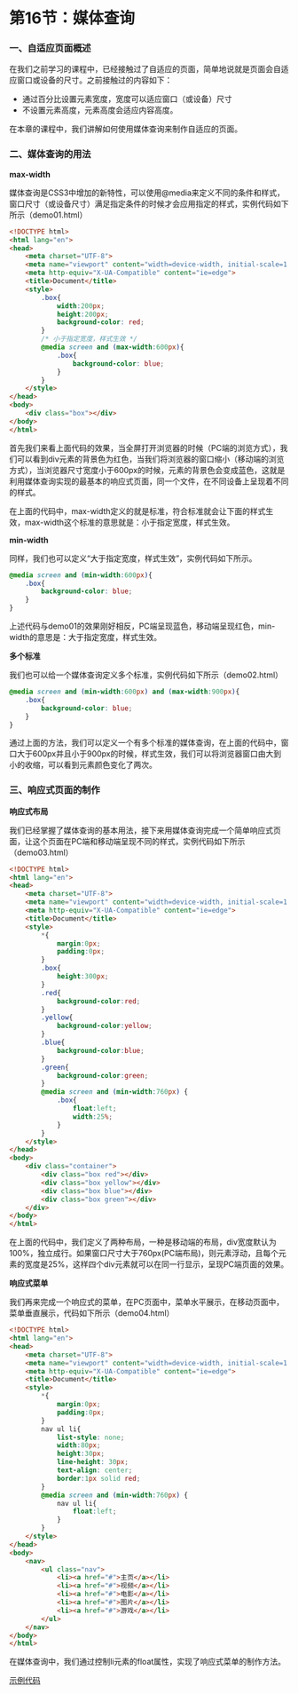 # 第16节：媒体查询

### 一、自适应页面概述

在我们之前学习的课程中，已经接触过了自适应的页面，简单地说就是页面会自适应窗口或设备的尺寸。之前接触过的内容如下：

* 通过百分比设置元素宽度，宽度可以适应窗口（或设备）尺寸
* 不设置元素高度，元素高度会适应内容高度。

在本章的课程中，我们讲解如何使用媒体查询来制作自适应的页面。

### 二、媒体查询的用法

**max-width**

媒体查询是CSS3中增加的新特性，可以使用@media来定义不同的条件和样式，窗口尺寸（或设备尺寸）满足指定条件的时候才会应用指定的样式，实例代码如下所示（demo01.html）

``` html
<!DOCTYPE html>
<html lang="en">
<head>
	<meta charset="UTF-8">
	<meta name="viewport" content="width=device-width, initial-scale=1.0">
	<meta http-equiv="X-UA-Compatible" content="ie=edge">
	<title>Document</title>
	<style>
		.box{
			width:200px;
			height:200px;
			background-color: red;
		}
        /* 小于指定宽度，样式生效 */
		@media screen and (max-width:600px){
			.box{
				background-color: blue;
			}
		}
	</style>
</head>
<body>
	<div class="box"></div>
</body>
</html>
```

首先我们来看上面代码的效果，当全屏打开浏览器的时候（PC端的浏览方式），我们可以看到div元素的背景色为红色，当我们将浏览器的窗口缩小（移动端的浏览方式），当浏览器尺寸宽度小于600px的时候，元素的背景色会变成蓝色，这就是利用媒体查询实现的最基本的响应式页面，同一个文件，在不同设备上呈现着不同的样式。

在上面的代码中，max-width定义的就是标准，符合标准就会让下面的样式生效，max-width这个标准的意思就是：小于指定宽度，样式生效。

**min-width**

同样，我们也可以定义“大于指定宽度，样式生效”，实例代码如下所示。

``` css
@media screen and (min-width:600px){
    .box{
        background-color: blue;
    }
}
```

上述代码与demo01的效果刚好相反，PC端呈现蓝色，移动端呈现红色，min-width的意思是：大于指定宽度，样式生效。


**多个标准**

我们也可以给一个媒体查询定义多个标准，实例代码如下所示（demo02.html）

``` css
@media screen and (min-width:600px) and (max-width:900px){
    .box{
        background-color: blue;
    }
}
```

通过上面的方法，我们可以定义一个有多个标准的媒体查询，在上面的代码中，窗口大于600px并且小于900px的时候，样式生效，我们可以将浏览器窗口由大到小的收缩，可以看到元素颜色变化了两次。


### 三、响应式页面的制作

**响应式布局**

我们已经掌握了媒体查询的基本用法，接下来用媒体查询完成一个简单响应式页面，让这个页面在PC端和移动端呈现不同的样式，实例代码如下所示（demo03.html）

``` html
<!DOCTYPE html>
<html lang="en">
<head>
    <meta charset="UTF-8">
    <meta name="viewport" content="width=device-width, initial-scale=1.0">
    <meta http-equiv="X-UA-Compatible" content="ie=edge">
    <title>Document</title>
    <style>
        *{
            margin:0px;
            padding:0px;
        }
        .box{
            height:300px;
        }
        .red{
            background-color:red;
        }
        .yellow{
            background-color:yellow;
        }
        .blue{
            background-color:blue;
        }
        .green{
            background-color:green;
        }
        @media screen and (min-width:760px) {
            .box{
                float:left;
                width:25%;
            }
        }
    </style>
</head>
<body>
    <div class="container">
        <div class="box red"></div>
        <div class="box yellow"></div>
        <div class="box blue"></div>
        <div class="box green"></div>
    </div>
</body>
</html>
```

在上面的代码中，我们定义了两种布局，一种是移动端的布局，div宽度默认为100%，独立成行。如果窗口尺寸大于760px(PC端布局)，则元素浮动，且每个元素的宽度是25%，这样四个div元素就可以在同一行显示，呈现PC端页面的效果。

**响应式菜单**

我们再来完成一个响应式的菜单，在PC页面中，菜单水平展示，在移动页面中，菜单垂直展示，代码如下所示（demo04.html）

``` html
<!DOCTYPE html>
<html lang="en">
<head>
    <meta charset="UTF-8">
    <meta name="viewport" content="width=device-width, initial-scale=1.0">
    <meta http-equiv="X-UA-Compatible" content="ie=edge">
    <title>Document</title>
    <style>
        *{
            margin:0px;
            padding:0px;
        }
        nav ul li{
            list-style: none;
            width:80px;
            height:30px;
            line-height: 30px;
            text-align: center;
            border:1px solid red;
        }
        @media screen and (min-width:760px) {
            nav ul li{
                float:left;
            }
        }
    </style>
</head>
<body>
    <nav>
        <ul class="nav">
            <li><a href="#">主页</a></li>
            <li><a href="#">视频</a></li>
            <li><a href="#">电影</a></li>
            <li><a href="#">图片</a></li>
            <li><a href="#">游戏</a></li>
        </ul>
    </nav>
</body>
</html>
```

在媒体查询中，我们通过控制li元素的float属性，实现了响应式菜单的制作方法。


[示例代码](https://github.com/xiaozhoulee/xiaozhou-examples/tree/master/01-网页重构/第16节：媒体查询)